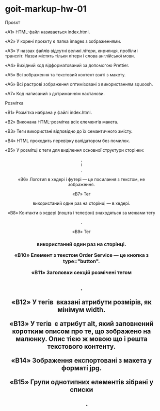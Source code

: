 # goit-markup-hw-01

Проєкт

«A1» HTML-файл називається index.html.

«A2» У корені проєкту є папка images з зображеннями.

«A3» У назвах файлів відсутні великі літери, кирилиця, пробіли і трансліт. Назви містять тільки літери і слова англійської мови.

«A4» Вихідний код відформатований за допомогою Prettier.

«A5» Всі зображення та текстовий контент взяті з макету.

«A6» Всі растрові зображення оптимізовані з використанням squoosh.

«A7» Код написаний з дотриманням настанови.

Розмітка

«B1» Розмітка набрана у файлі index.html.

«B2» Виконана HTML-розмітка всіх елементів макета.

«B3» Теги використані відповідно до їх семантичного змісту.

«B4» HTML проходить перевірку валідатором без помилок.

«B5» У розмітці є теги для виділення основної структури сторінки: <header>, <main> і <footer>.

«B6» Логотип в хедері і футері — це посилання з текстом, не зображення.

«B7» Тег <nav> використаний один раз на сторінці — в хедері.

«B8» Контакти в хедері (пошта і телефон) знаходяться за межами тегу <nav>.

«B9» Тег <h1> використаний один раз на сторінці.

«B10» Елемент з текстом Order Service — це кнопка з type="button".

«B11» Заголовки секцій розмічені тегом <h2>.

«B12» У тегів <img> вказані атрибути розмірів, як мінімум width.

«B13» У тегів <img> є атрибут alt, який заповнений коротким описом про те, що зображено на малюнку. Опис тією ж мовою що і решта текстового контенту.

«B14» Зображення експортовані з макета у форматі jpg.

«B15» Групи однотипних елементів зібрані у списки <ul>.
